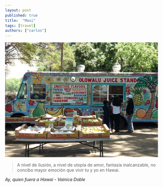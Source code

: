 ```yaml
---
layout: post
published: true
title:  "Maui"
tags: [travel]
authors: ["carlos"]
---
```


![olowalu juice stand](/assets/images/maui.jpg)

> A nivel de ilusión, 
> a nivel de utopía de amor, 
> fantasía inalcanzable, 
> no concibo mayor emoción 
> que vivir tu y yo en Hawai.

<cite>Ay, quien fuera a Hawai - Vainica Doble</cite> 
